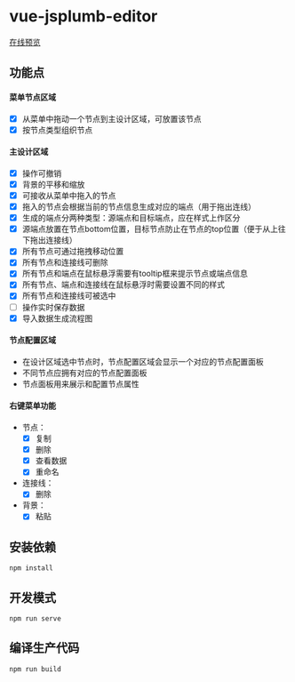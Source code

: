 # vue-jsplumb-editor

[在线预览](https://fangyang921017.github.io/vue-jsplumb-editor/dist/index.html)
## 功能点


#### 菜单节点区域
- [x] 从菜单中拖动一个节点到主设计区域，可放置该节点
- [x] 按节点类型组织节点
#### 主设计区域
- [x] 操作可撤销
- [x] 背景的平移和缩放
- [x] 可接收从菜单中拖入的节点
- [x] 拖入的节点会根据当前的节点信息生成对应的端点（用于拖出连线）
- [x] 生成的端点分两种类型：源端点和目标端点，应在样式上作区分
- [x] 源端点放置在节点bottom位置，目标节点防止在节点的top位置（便于从上往下拖出连接线）
- [x] 所有节点可通过拖拽移动位置
- [x] 所有节点和连接线可删除    
- [x] 所有节点和端点在鼠标悬浮需要有tooltip框来提示节点或端点信息
- [x] 所有节点、端点和连接线在鼠标悬浮时需要设置不同的样式
- [x] 所有节点和连接线可被选中
- [ ] 操作实时保存数据
- [x] 导入数据生成流程图
#### 节点配置区域
- 在设计区域选中节点时，节点配置区域会显示一个对应的节点配置面板
- 不同节点应拥有对应的节点配置面板
- 节点面板用来展示和配置节点属性
#### 右键菜单功能
- 节点：
  - [x] 复制
  - [x] 删除
  - [x] 查看数据
  - [x] 重命名
- 连接线：
  - [x] 删除
- 背景：
  - [x] 粘贴

## 安装依赖
```
npm install
```

## 开发模式
```
npm run serve
```

## 编译生产代码
```
npm run build
```
